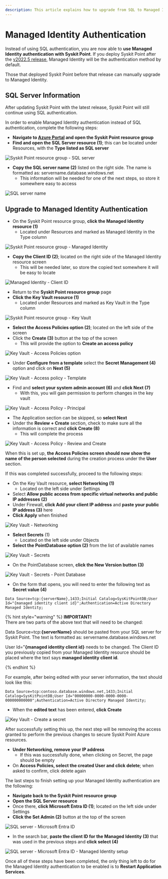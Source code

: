 ```yaml
---
description: This article explains how to upgrade from SQL to Managed Identity authentication in Syskit Point. 
---
```


# Managed Identity Authentication

Instead of using SQL authentication, you are now able to **use Managed Identity authentication with Syskit Point**. If you deploy Syskit Point after the [v2022.5 release](../releases/enterprise/syskit-point-2022-5/point-2022-5-release-note.md), Managed Identity will be the authentication method by default. 

Those that deployed Syskit Point before that release can manually upgrade to Managed Identity. 

## SQL Server Information

After updating Syskit Point with the latest release, Syskit Point will still continue using SQL authentication. 

In order to enable Managed Identity authentication instead of SQL authentication, complete the following steps:

* **Navigate to [Azure Portal](https://portal.azure.com/) and open the Syskit Point resource group**
* **Find and open the SQL Server resource (1)**; this can be located under Resources, with the **Type listed as SQL server**

![Syskit Point resource group - SQL server](../.gitbook/assets/upgrade-SQL-to-managed-identity-authentication-sql-server.png)

* **Copy the SQL server name (2)** listed on the right side. The name is formatted as: servername.database.windows.net
  * This information will be needed for one of the next steps, so store it somewhere easy to access

![SQL server name](../.gitbook/assets/upgrade-SQL-to-managed-identity-authentication-copy-server-name.png)


## Upgrade to Managed Identity Authentication

* On the Syskit Point resource group, **click the Managed Identity resource (1)**
  * Located under Resources and marked as Managed Identity in the Type column

![Syskit Point resource group - Managed Identity](../.gitbook/assets/upgrade-SQL-to-managed-identity-authentication-managed-identity.png)

* **Copy the Client ID (2)**; located on the right side of the Managed Identity resource screen 
   * This will be needed later, so store the copied text somewhere it will be easy to locate

![Managed Identity - Client ID](../.gitbook/assets/upgrade-SQL-to-managed-identity-authentication-copy-client-ID.png)

* Return to the **Syskit Point resource group** page
* **Click the Key Vault resource (1)** 
  * Located under Resources and marked as Key Vault in the Type column

![Syskit Point resource group - Key Vault](../.gitbook/assets/upgrade-SQL-to-managed-identity-authentication-key-vault.png)

* **Select the Access Policies option (2)**; located on the left side of the screen
* Click the **Create (3)** button at the top of the screen
  * This will provide the option to **Create an access policy**

![Key Vault - Access Policies option](../.gitbook/assets/upgrade-SQL-to-managed-identity-authentication-key-vault-create-access-policy.png)

* Under **Configure from a template** select the **Secret Management (4)** option and click on **Next (5)**

![Key Vault - Access policy - Template](../.gitbook/assets/upgrade-SQL-to-managed-identity-authentication-key-vault-create-access-policy-permission.png)

* Find and **select your system admin account (6)** and **click Next (7)**
   * With this, you will gain permission to perform changes in the key vault

![Key Vault - Access Policy - Principal](../.gitbook/assets/upgrade-SQL-to-managed-identity-authentication-key-vault-create-access-policy-principal.png)

* The Application section can be skipped, so **select Next**
* Under the **Review + Create** section, check to make sure all the information is correct and **click Create (8)**
  * This will complete the process

![Key Vault - Access Policy - Review and Create](../.gitbook/assets/upgrade-SQL-to-managed-identity-authentication-key-vault-create-access-policy-review-and-create.png)

When this is set up, **the Access Policies screen should now show the name of the person selected** during the creation process under the **User** section. 

If this was completed successfully, proceed to the following steps:

* On the Key Vault resource, **select Networking (1)**
   * Located on the left side under Settings
* Select **Allow public access from specific virtual networks and public IP addresses (2)**
* Under Firewall, **click Add your client IP address** and **paste your public IP address (3)** here
* **Click Apply** when finished

![Key Vault - Networking](../.gitbook/assets/upgrade-SQL-to-managed-identity-authentication-key-vault-networking.png)

* **Select Secrets** (1)
  * Located on the left side under Objects
* **Select the PointDatabase option (2)** from the list of available names

![Key Vault - Secrets](../.gitbook/assets/upgrade-SQL-to-managed-identity-authentication-key-vault-db-secret.png)

* On the PointDatabase screen, **click the New Version button (3)**

![Key Vault - Secrets - Point Database](../.gitbook/assets/upgrade-SQL-to-managed-identity-authentication-key-vault-db-secret-new-version.png)

* On the form that opens, you will need to enter the following text as **Secret value (4)**

 `Data Source=tcp:{serverName},1433;Initial Catalog=SysKitPointDB;User Id="{managed identity client id}";Authentication=Active Directory Managed Identity;`

{% hint style="warning" %}
**IMPORTANT!**  
There are two parts of the above text that will need to be changed:

Data Source=tcp:**{serverName}** should be pasted from your SQL server for Syskit Point. The text is formatted as: servername.database.windows.net

User Id="**{managed identity client id}** needs to be changed. The Client ID you previously copied from your Managed Identity resource should be placed where the text says **managed identity client id**. 

{% endhint %}

For example, after being edited with your server information, the text should look like this: 

 `Data Source=tcp:contoso.database.windows.net,1433;Initial Catalog=SysKitPointDB;User Id="00000000-0000-0000-0000-000000000000";Authentication=Active Directory Managed Identity;`

* When the **edited text** has been entered, **click Create**

![Key Vault - Create a secret](../.gitbook/assets/upgrade-SQL-to-managed-identity-authentication-key-vault-db-secret-create.png)


After successfully setting this up, the next step will be removing the access granted to perform the previous changes to secure Syskit Point Azure resources. 

* **Under Networking, remove your IP address**
  * If this was successfully done, when clicking on Secret, the page should be empty
* On **Access Policies, select the created User and click delete**; when asked to confirm, click delete again

The last steps to finish setting up your Managed Identity authentication are the following:

* **Navigate back to the Syskit Point resource group**
* **Open the SQL Server resource**
* Once there, **click Microsoft Entra ID (1)**; located on the left side under Settings
* **Click the Set Admin (2)** button at the top of the screen

![SQL server - Microsoft Entra ID](../.gitbook/assets/upgrade-SQL-to-managed-identity-authentication-sql-server-set-admin.png)

* In the search bar, **paste the client ID for the Managed Identity (3)** that was used in the previous steps and **click select (4)**

![SQL server - Microsoft Entra ID - Managed Identity setup](../.gitbook/assets/upgrade-SQL-to-managed-identity-authentication-sql-server-set-admin-select.png)

Once all of these steps have been completed, the only thing left to do for the Managed Identity authentication to be enabled is to **Restart Application Services**.